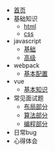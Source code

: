 - [首页](/)
- 基础知识
  + [html](/html)
  + [css](/css)
- javascript
  - [基础](/js-base)
  - [高级](/js-senior)
- webpack
  - [基本配置](/base-config)
- vue
  - [基本知识](/base-know)
- 常见面试题
  - [布局部分](/layout)
  - [算法部分](/algorithm)
  - [编程部分](/program)
- 日常bug
- 心得体会